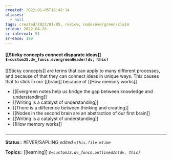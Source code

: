 ```yaml
---
created: 2022-01-05T16:41:14 
aliases:
  - null
tags: created/2022/01/05, review, node/evergreen/claim
sr-due: 2022-04-26
sr-interval: 51
sr-ease: 190
---
```


#### [[Sticky concepts connect disparate ideas]] `$=customJS.dv_funcs.evergreenHeader(dv, this)`

[[Sticky concepts]] are terms that can apply to many different processes, and because of that they can connect ideas in unique ways. This causes that to stick in our [[brain]] because of [[How memory works]]

- [[Evergreen notes help us bridge the gap between knowledge and understanding]]
- [[Writing is a catalyst of understanding]]
- [[There is a difference between thinking and creating]]
- [[Nodes in the second brain are an abstraction of our first brain]]
- [[Writing is a catalyst of understanding]]
- [[How memory works]]
 

### <hr class="footnote"/>

**Status**:: #EVER/SAPLING 
*edited `=this.file.mtime`*

**Topics**:: [[learning]]
*`$=customJS.dv_funcs.outlinedIn(dv, this)`*


